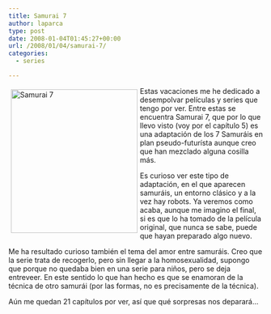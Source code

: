 ```yaml
---
title: Samurai 7
author: laparca
type: post
date: 2008-01-04T01:45:27+00:00
url: /2008/01/04/samurai-7/
categories:
  - series

---
```

<img loading="lazy" decoding="async" src="http://upload.wikimedia.org/wikipedia/en/e/ea/Samurai7.png" alt="Samurai 7" align="left" border="0" height="284" hspace="5" vspace="5" width="250" />Estas vacaciones me he dedicado a desempolvar películas y series que tengo por ver. Entre estas se encuentra Samurai 7, que por lo que llevo visto (voy por el capítulo 5) es una adaptación de los 7 Samuráis en plan pseudo-futurísta aunque creo que han mezclado alguna cosilla más.

Es curioso ver este tipo de adaptación, en el que aparecen samuráis, un entorno clásico y a la vez hay robots. Ya veremos como acaba, aunque me imagino el final, si es que lo ha tomado de la película original, que nunca se sabe, puede que hayan preparado algo nuevo.

Me ha resultado curioso también el tema del amor entre samuráis. Creo que la serie trata de recogerlo, pero sin llegar a la homosexualidad, supongo que porque no quedaba bien en una serie para niños, pero se deja entreveer. En este sentido lo que han hecho es que se enamoran de la técnica de otro samurái (por las formas, no es precisamente de la técnica).

Aún me quedan 21 capítulos por ver, así que qué sorpresas nos deparará&#8230;
